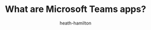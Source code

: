 ---
title: What are Microsoft Teams apps?
author: heath-hamilton
description: Overview of how developers can extend and customize Microsoft Teams using the Teams platform.
ms.topic: overview
ms.author: heath-hamilton
#Customer intent: As a developer, I want to understand why I would want to build a Teams app so that I can solve business problems.
---